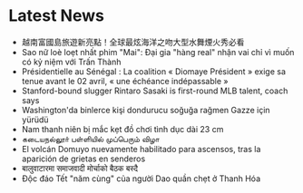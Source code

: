 # Latest News
-  越南富國島旅遊新亮點！全球最炫海洋之吻大型水舞煙火秀必看
-  Sao nữ loè loẹt nhất phim "Mai": Đại gia "hàng real" nhận vai chỉ vì muốn có kỷ niệm với Trấn Thành
-  Présidentielle au Sénégal : La coalition « Diomaye Président » exige sa tenue avant le 02 avril, « une échéance indépassable »
-  Stanford-bound slugger Rintaro Sasaki is first-round MLB talent, coach says
-  Washington'da binlerce kişi dondurucu soğuğa rağmen Gazze için yürüdü
-  Nam thanh niên bị mắc kẹt đồ chơi tình dục dài 23 cm
-  கடையநல்லூா் பள்ளியில் முப்பெரும் விழா
-  El volcán Domuyo nuevamente habilitado para ascensos, tras la aparición de grietas en senderos
-  बालुवाटारमा समाजवादी मोर्चाको बैठक बस्दै
-  Độc đáo Tết "năm cùng" của người Dao quần chẹt ở Thanh Hóa

